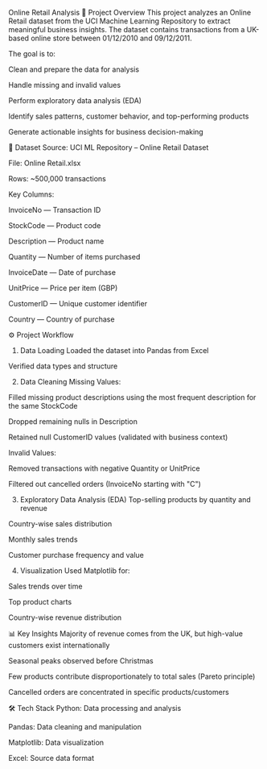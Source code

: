 Online Retail Analysis
📌 Project Overview
This project analyzes an Online Retail dataset from the UCI Machine Learning Repository to extract meaningful business insights.
The dataset contains transactions from a UK-based online store between 01/12/2010 and 09/12/2011.

The goal is to:

Clean and prepare the data for analysis

Handle missing and invalid values

Perform exploratory data analysis (EDA)

Identify sales patterns, customer behavior, and top-performing products

Generate actionable insights for business decision-making

📂 Dataset
Source: UCI ML Repository – Online Retail Dataset

File: Online Retail.xlsx

Rows: ~500,000 transactions

Key Columns:

InvoiceNo — Transaction ID

StockCode — Product code

Description — Product name

Quantity — Number of items purchased

InvoiceDate — Date of purchase

UnitPrice — Price per item (GBP)

CustomerID — Unique customer identifier

Country — Country of purchase

⚙️ Project Workflow
1. Data Loading
Loaded the dataset into Pandas from Excel

Verified data types and structure

2. Data Cleaning
Missing Values:

Filled missing product descriptions using the most frequent description for the same StockCode

Dropped remaining nulls in Description

Retained null CustomerID values (validated with business context)

Invalid Values:

Removed transactions with negative Quantity or UnitPrice

Filtered out cancelled orders (InvoiceNo starting with "C")

3. Exploratory Data Analysis (EDA)
Top-selling products by quantity and revenue

Country-wise sales distribution

Monthly sales trends

Customer purchase frequency and value

4. Visualization
Used Matplotlib for:

Sales trends over time

Top product charts

Country-wise revenue distribution

📊 Key Insights
Majority of revenue comes from the UK, but high-value customers exist internationally

Seasonal peaks observed before Christmas

Few products contribute disproportionately to total sales (Pareto principle)

Cancelled orders are concentrated in specific products/customers

🛠️ Tech Stack
Python: Data processing and analysis

Pandas: Data cleaning and manipulation

Matplotlib: Data visualization

Excel: Source data format
